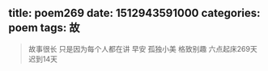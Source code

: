 title: poem269
date: 1512943591000
categories: poem
tags: 故
---
> 故事很长
只是因为每个人都在讲
早安
孤独小美
格致别趣
六点起床269天 迟到14天